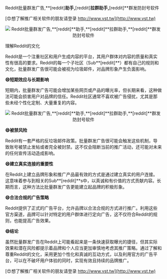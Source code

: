 Reddit批量群发广告,**[reddit]**助手,**[reddit]**拉群助手,**[reddit]**群发防封号软件

[😍想了解推广相关软件的朋友请登录 http://www.vst.tw](http://www.vst.tw)

 <center><img src="https://vst.tw/MP4/tuiguang/png/3.png" alt="Reddit批量群发广告,**[reddit]**助手,**[reddit]**拉群助手,**[reddit]**群发防封号软件"></center>

理解Reddit的文化

Reddit是一个注重社区和用户生成内容的平台，其用户群体对内容的质量和真实性有很高的要求。Reddit的每一个子社区（Sub**[reddit]**）都有自己的规则和文化，批量群发广告很可能会被视为垃圾邮件，对品牌形象产生负面影响。

**😄短期效应与长期影响**

短期内，批量群发广告可能会增加某些网页或产品的曝光率，但长期来看，这种做法可能会损害用户对品牌的信任。Reddit社区通常不喜欢被广告侵扰，尤其是那些未经个性化定制、大量重复的内容。

 <center><img src="https://vst.tw/MP4/tuiguang/png/1.png" alt="Reddit批量群发广告,**[reddit]**助手,**[reddit]**拉群助手,**[reddit]**群发防封号软件"></center>

**😄被禁风险**

Reddit有一套严格的反垃圾邮件政策。批量群发广告很可能会触发这些机制，导致账号被禁止发帖或者完全被封禁。这不仅会阻断当前的推广活动，还可能对未来的任何宣传活动造成影响。

**😄建立真实连接的重要性**

在Reddit上建立品牌形象和推广产品最有效的方式是通过建立真实的用户连接。这意味着参与到相关的Sub**[reddit]**s中，以真诚和有价值的方式贡献内容。长期而言，这种方法比批量群发广告更能建立起品牌的积极形象。

**😄合法合规的广告策略**

Reddit提供了正式的广告平台，允许品牌以合法合规的方式进行推广。利用这些官方渠道，品牌可以针对特定的用户群体进行定向广告，这不仅符合Reddit的规则，也能提高广告效果。

**😄结论**

虽然批量群发广告在Reddit上可能看起来是一条快速获取曝光的捷径，但其实际效果和潜在风险都提示着品牌和个人应当更加审慎地考虑其推广策略。通过了解和尊重Reddit的文化，采用更加个性化和真诚的互动方式，以及利用官方的广告平台，可以在不破坏用户体验的同时，实现有效且持续的品牌推广。

[😍想了解推广相关软件的朋友请登录 http://www.vst.tw](http://www.vst.tw)



